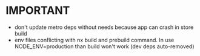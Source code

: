 # IMPORTANT
- don't update metro deps without needs because app can crash in store build
- env files conflicting with nx build and prebuild command. In use NODE_ENV=production than build won't work (dev deps auto-removed)
